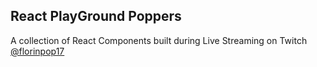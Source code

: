 ## React PlayGround Poppers

A collection of React Components built during Live Streaming on Twitch [@florinpop17](https://twitch.tv/florinpop17)
